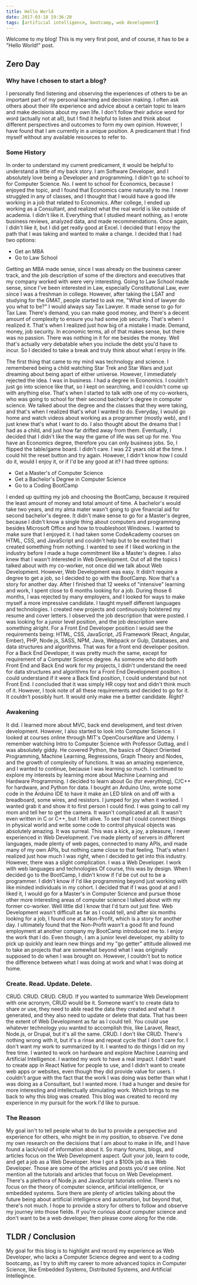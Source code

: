 ```yaml
---
title: Hello World
date: 2017-03-18 19:36:20
tags: [artificial intelligence, bootcamp, web development]
---
```

Welcome to my blog! This is my very first post, and of course, it has to be a "Hello World!" post.

## Zero Day

### Why have I chosen to start a blog?

I personally find listening and observing the experiences of others to be an important part of my personal learning and decision making. I often ask others about their life experience and advice about a certain topic to learn and make decisions about my own life. I don't follow their advice word for word (actually not at all), but I find it helpful to listen and think about different perspectives and outcomes to form my own opinion. However, I have found that I am currently in a unique position. A predicament that I find myself without any available resources to refer to.

### Some History

In order to understand my current predicament, it would be helpful to understand a little of my back story. I am Software Developer, and I absolutely love being a Developer and programming. I didn't go to school to for Computer Science. No. I went to school for Economics, because I enjoyed the topic, and I found that Economics came naturally to me. I never struggled in any of classes, and I thought that I would have a good life working in a job that related to Economics. After college, I ended up working as a Consultant, and realized what the real world is like outside of academia. I didn't like it. Everything that I studied meant nothing, as I wrote business reviews, analyzed data, and made recommendations. Once again, I didn't like it, but I did get really good at Excel. I decided that I enjoy the path that I was taking and wanted to make a change. I decided that I had two options:

- Get an MBA
- Go to Law School

Getting an MBA made sense, since I was already on the business career track, and the job description of some of the directors and executives that my company worked with were very interesting. Going to Law School made sense, since I've been interested in Law, especially Constitutional Law, ever since I was a freshman in college. However, after taking the LSAT and studying for the GMAT, people started to ask me, "What kind of lawyer do you what to be?" I would always say Tax Lawyer. It made sense to go for Tax Law. There's demand, you can make good money, and there's a decent amount of complexity to ensure you had some job security. That's when I realized it. That's when I realized just how big of a mistake I made. Demand, money, job security. In economic terms, all of that makes sense, but there was no passion. There was nothing in it for me besides the money. Well that's actually very debatable when you include the debt you'd have to incur. So I decided to take a break and truly think about what I enjoy in life. 

The first thing that came to my mind was technology and science. I remembered being a child watching Star Trek and Star Wars and just dreaming about being apart of either universe. However, I immediately rejected the idea. I was in business. I had a degree in Economics. I couldn't just go into science like that, so I kept on searching, and I couldn't come up with anything else. That's when I started to talk with one of my co-workers, who was going to school for their second bachelor's degree in computer science. We talked about the degree and the classes that they were taking, and that's when I realized that's what I wanted to do. Everyday, I would go home and watch videos about working as a programmer (mostly web), and I just knew that's what I want to do. I also thought about the dreams that I had as a child, and just how far drifted away from them. Eventually, I decided that I didn't like the way the game of life was set up for me. You have an Economics degree, therefore you can only business jobs. So, I flipped the table/game board. I didn't care. I was 22 years old at the time. I could hit the reset button and try again. However, I didn't know how I could do it, would I enjoy it, or if I'd be any good at it? I had three options:

- Get a Master's of Computer Science
- Get a Bachelor's Degree in Computer Science
- Go to a Coding BootCamp

I ended up quitting my job and choosing the BootCamp, because it required the least amount of money and total amount of time. A bachelor's would take two years, and my alma mater wasn't going to give financial aid for second bachelor's degree. It didn't make sense to go for a Master's degree, because I didn't know a single thing about computers and programming besides Microsoft Office and how to troubleshoot Windows. I wanted to make sure that I enjoyed it. I had taken some CodeAcademy courses on HTML, CSS, and JavaScript and couldn't help but to be excited that I created something from nothing. I wanted to see if I liked working in the industry before I made a huge commitment like a Master's degree. I also knew that I wasn't interested in Web Development. Out of all the topics I talked about with my co-worker, not once did we talk about Web Development. However, Web Development was easy. It didn’t require a degree to get a job, so I decided to go with the BootCamp. Now that's a story for another day. After I finished that 12 weeks of "intensive" learning and work, I spent close to 6 months looking for a job. During those 6 months, I was rejected by many employers, and I looked for ways to make myself a more impressive candidate. I taught myself different languages and technologies. I created new projects and continuously bolstered my resume and cover letters. I observed the job description that were posted. I was looking for a junior level position, and the job description were something alright. For a Front End Developer position I would see the requirements being: HTML, CSS, JavaScript, JS Framework (React, Angular, Ember), PHP, Node.js, SASS, NPM, Java, Webpack or Gulp, Databases, and data structures and algorithms. That was for a front end developer position. For a Back End Developer, it was pretty much the same, except for requirement of a Computer Science degree. As someone who did both Front End and Back End work for my projects, I didn't understand the need for data structures and algorithms for a Front End Development position. I could understand if it were a Back End position, I could understand but not Front End. I concluded that it was simply HR copy text and didn't think much of it. However, I took note of all these requirements and decided to go for it. It couldn't possibly hurt. It would only make me a better candidate. Right?

### Awakening

It did. I learned more about MVC, back end development, and test driven development. However, I also started to look into Computer Science. I looked at courses online through MIT's OpenCourseWare and Udemy. I remember watching Intro to Computer Science with Professor Guttag, and I was absolutely giddy. He covered Python, the basics of Object Oriented Programming, Machine Learning, Regressions, Graph Theory and Nodes, and the growth of complexity of functions. It was an amazing experience, and I wanted to continue, because I was learning so much. I continued to explore my interests by learning more about Machine Learning and Hardware Programming. I decided to learn about Go (for everything), C/C++ for hardware, and Python for data. I bought an Arduino Uno, wrote some code in the Arduino IDE to have it make an LED blink on and off with a breadboard, some wires, and resistors. I jumped for joy when it worked. I wanted grab it and show it to first person I could find. I was going to call my mom and tell her to get the camera. It wasn't complicated at all. It wasn't even written in C or C++, but I felt alive. To see that I could connect things in physical world and write some code to control physical objects was absolutely amazing. It was surreal. This was a kick, a joy, a pleasure, I never experienced in Web Development. I've made plenty of servers in different languages, made plenty of web pages, connected to many APIs, and made many of my own APIs, but nothing came close to that feeling. That's when I realized just how much I was right, when I decided to get into this industry. However, there was a slight complication. I was a Web Developer. I work with web languages and technologies Of course, this was by design. When I decided go to the BootCamp, I didn't know if I'd be cut out to be a programmer. I didn't know if I'd like programming beyond just working with like minded individuals in my cohort. I decided that if I was good at and I liked it, I would go for a Master's in Computer Science and pursue those other more interesting areas of computer science I talked about with my former co-worker. Well little did I know that I'd turn out just fine. Web Development wasn't difficult as far as I could tell, and after six months looking for a job, I found one at a Non-Profit, which is a story for another day. I ultimately found that the Non-Profit wasn't a good fit and found employment at another company my BootCamp introduced me to. I enjoy the work that I do. Even though, I am a junior level developer, my ability to pick up quickly and learn new things and my "go getter" attitude allowed me to take an projects that are somewhat beyond what I was originally supposed to do when I was brought on. However, I couldn't but to notice the difference between what I was doing at work and what I was doing at home.

### Create. Read. Update. Delete.

CRUD. CRUD. CRUD. CRUD. If you wanted to summarize Web Development with one acronym, CRUD would be it. Someone want's to create data to share or use, they need to able read the data they created and what it generated, and they also need to update or delete that data. That has been the extent of Web Development as far as I could tell. You could use whatever technology you wanted to accomplish this, like Laravel, React, Node.js, or Drupal, but it's all the same. CRUD. I don't like CRUD. There's nothing wrong with it, but it's a rinse and repeat cycle that I don't care for. I don't want my work to summarized by it. I wanted to do things I did on my free time. I wanted to work on hardware and explore Machine Learning and Artificial Intelligence. I wanted my work to have a real impact. I didn't want to create app in React Native for people to use, and I didn't want to create web apps or websites, even though they did provide value for users. I couldn't argue with the fact that the work I was doing was better than what I was doing as a Consultant, but I wanted more. I had a hunger and desire for more interesting and intellectually stimulating work. Which brings to me back to why this blog was created. This blog was created to record my experience in my pursuit for the work I'd like to pursue. 

### The Reason

My goal isn't to tell people what to do but to provide a perspective and experience for others, who might be in my position, to observe. I've done my own research on the decisions that I am about to make in life, and I have found a lack/void of information about it. So many forums, blogs, and articles focus on the Web Development aspect. Quit your job, learn to code, and get a job as a Web Developer. How I got a $100k job as a Web Developer. Those are some of the articles and posts you'd see online. Not mention all the tutorials and articles that focus on Web Development. There's a plethora of Node.js and JavaScript tutorials online. There's no focus on the theory of computer science, artificial intelligence, or embedded systems. Sure there are plenty of articles talking about the future being about artificial intelligence and automation, but beyond that, there's not much. I hope to provide a story for others to follow and observe my journey into those fields. If you're curious about computer science and don't want to be a web developer, then please come along for the ride.

## TLDR / Conclusion

My goal for this blog is to highlight and record my experience as Web Developer, who lacks a Computer Science degree and went to a coding bootcamp, as I try to shift my career to more advanced topics in Computer Science, like Embedded Systems, Distributed Systems, and Artificial Intellegince.